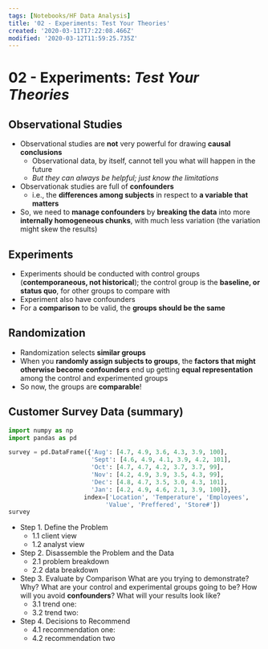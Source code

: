 ```yaml
---
tags: [Notebooks/HF Data Analysis]
title: '02 - Experiments: Test Your Theories'
created: '2020-03-11T17:22:08.466Z'
modified: '2020-03-12T11:59:25.735Z'
---
```


# 02 - Experiments: *Test Your Theories*

## Observational Studies
- Observational studies are **not** very powerful for drawing **causal conclusions**
  - Observational data, by itself, cannot tell you what will happen in the future
  - *But they can always be helpful; just know the limitations*
- Observationak studies are full of **confounders**
  - i.e., the **differences among subjects** in respect to **a variable that matters**
- So, we need to **manage confounders** by **breaking the data** into more **internally homogeneous chunks**, with much less variation (the variation might skew the results)

## Experiments
- Experiments should be conducted with control groups (**contemporaneous, not historical**); the control group is the **baseline, or status quo**, for other groups to compare with
- Experiment also have confounders
- For a **comparison** to be valid, the **groups should be the same**

## Randomization
- Randomization selects **similar groups**
- When you **randomly assign subjects to groups**, the **factors that might otherwise become confounders** end up getting **equal representation** among the control and experimented groups
- So now, the groups are **comparable**!

## Customer Survey Data (summary)

```python
import numpy as np
import pandas as pd
```

```python
survey = pd.DataFrame({'Aug': [4.7, 4.9, 3.6, 4.3, 3.9, 100],
                       'Sept': [4.6, 4.9, 4.1, 3.9, 4.2, 101],
                       'Oct': [4.7, 4.7, 4.2, 3.7, 3.7, 99],
                       'Nov': [4.2, 4.9, 3.9, 3.5, 4.3, 99],
                       'Dec': [4.8, 4.7, 3.5, 3.0, 4.3, 101],
                       'Jan': [4.2, 4.9, 4.6, 2.1, 3.9, 100]},
                     index=['Location', 'Temperature', 'Employees',
                           'Value', 'Preffered', 'Store#'])
survey
```

- Step 1. Define the Problem
  - 1.1 client view
  - 1.2 analyst view
- Step 2. Disassemble the Problem and the Data
  - 2.1 problem breakdown
  - 2.2 data breakdown
- Step 3. Evaluate by Comparison
What are you trying to demonstrate? Why?
What are your control and experimental groups going to be?
How will you avoid **confounders**?
What will your results look like?
  - 3.1 trend one:
  - 3.2 trend two:
- Step 4. Decisions to Recommend
  - 4.1 recommendation one:
  - 4.2 recommendation two

